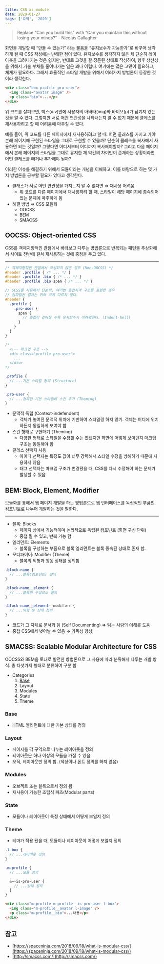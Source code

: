 ```yaml
---
title: CSS as module
date: 2020-01-27
tags: ['요약', '2020']
---
```


> Replace “Can you build this” with “Can you maintain this without losing your minds?” - Nicolas Gallagher

화면을 개발할 때 “만들 수 있는가” 라는 물음을 “유지보수가 가능한가”로 바꾸어 생각하게 될 때 CSS 작성에는 난해한 점이 있다. 유지보수를 생각하지 않은 체 단순히 레이아웃을 그려나가는 것은 쉽지만, 반대로 그것을 잘 정돈된 상태로 작성하여, 향후 생산성을 위해서 기술 부채를 줄여나가는 일은 꽤나 어렵다. 여기에는 많은 고민이 필요하고, 체계가 필요하다. 그래서 효율적인 스타일 개발을 위해서 여러가지 방법론이 등장한 것이라 생각한다.

```html
<div class="box profile pro-user">
  <img class="avatar image" />
  <p class="bio">...</p>
</div>
```

위 코드를 살펴보면, 박스(div)안에 사용자의 아바타(img)와 바이오(p)가 담겨져 있는 것을 알 수 있다. 그렇지만 서로 어떤 연관성을 나타내는지 알 수 없기 때문에 클레스를 재사용하려고 할 때 어려움에 마주칠 수 있다. 

예를 들어, 위 코드를 다른 페이지에서 재사용하려고 할 때. 어떤 클래스를 가지고 가야 본래 페이지에 구현된 스타일을 그대로 구현할 수 있을까? 단순히 클레스를 복사해서 사용하면 되는 것일까? 그렇다면 어디서부터 어디까지 복사해야할까? 그리고 다음 페이지에서 본래 페이지의 스타일을 그대로 유지한 체 약간의 차이만이 존재하는 상황이라면 어떤 클레스를 빼거나 추가해야 될까?

이러한 이슈를 해결하기 위해서 모듈이라는 개념을 이해하고, 이를 바탕으로 하는 몇 가지 방법론을 공부할 필요가 있다고 생각한다.

* 클래스가 서로 어떤 연관성을 가지는지 알 수 없다면 ⇒ 재사용 어려움
  * 위 코드를 다른 페이지에서 재사용하려 할 때, 스타일이 해당 페이지에 종속되어 있는 문제에 마주하게 됨
* 해결 방법 ⇒ CSS 모듈화
  * OOCSS
  * BEM
  * SMACSS

## OOCSS: Object-oriented CSS

CSS를 객체지향적인 관점에서 바라보고 다루는 방법론으로 반복되는 패턴을 추상화해서 사이트 전반에 걸쳐 재사용하는 것에 중점을 두고 있다.

---



```css
/* 객체지향적인 관점에서 작성되지 않은 경우 (Non-OOCSS) */
#header .profile { /* ... */ }
#header .profile .bio { /* ... */ }
#header .profile .bio span { /* ... */ }
```

```scss
// SCSS를 사용해서 단순히, 여러번 중첩시켜 구조를 표현한 경우
// 컴파일된 결과는 위와 크게 다르지 않다.
#header {
  .profile {
    .pro-user {
      span {
        // 중첩이 깊어질 수록 유지보수가 어려워진다. (Indent-hell)
      }
    }
  }
}
```

```scss
/*
  <!-- 마크업 구조 -->
  <div class="profile pro-user">
    ...
  </div>
*/

.profile {
  // ...기본 스타일 정의 (Structure)
}

.pro-user {
  // ...정의된 기본 스타일에 스킨 추가 (Theming)
}
```

* 문맥적 독립 (Context-indefendent)
  * 객체가 놓여진 문맥적 위치에 기반하여 스타일링 하지 않기. 객체는 어디에 위치하든지 동일하게 보여야 함
* 스킨 형태로 구현하기 (Theming)
  * 다양한 형태로 스타일을 수정할 수는 있겠지만 화면에 어떻게 보이던지 마크업 구조는 동일해야 함
* 클레스 선택자 사용
  * 아이디 선택자는 특정도 값이 너무 강력해서 스타일 수정을 방해하기 때문에 사용하지 않음
  * 태그 선택자는 마크업 구조가 변경됐을 때, CSS를 다시 수정해야 하는 문제가 발생할 수 있음

## BEM: Block, Element, Modifier

모듈화를 통해서 웹 페이지 개발을 하는 방법론으로 웹 인터페이스를 독립적인 부품인 컴포넌트로 나누어 개발하는 것을 말한다.

---

* 블록: Blocks
  * 페이지 상에서 기능적이며 논리적으로 독립된 컴포넌트 (화면 구성 단위)
  * 중첩 될 수 있고, 반복 가능 함
* 엘리먼트: Elements
  * 블록을 구성하는 부품으로 블록 엘리먼트는 블록 종속된 상태로 존재 함.
* 모디파이어: Modifier (Theme)
  * 블록의 외형과 행동 상태를 정의함

```scss
.block-name {
  // ...블록(컴포넌트) 정의
}

.block-name__element {
  // ...블록의 구성요소 정의
}

.block-name__element—-modifier {
  // ...외형 및 상태 정의
}
```

* 코드가 그 자체로 문서화 됨 (Self Documenting) ⇒ 읽는 사람의 이해를 도움
* 중첩 CSS에서 벗어날 수 있음 ⇒ 가독성 향상, 

## SMACSS: Scalable Modular Architecture for CSS

OOCSS와 BEM을 토대로 발전한 방법론으로 그 사용에 따라 분류해서 다루는 개발 방식. 총 다섯가지 형태로 분류하여 구분 함

- Categories
  1. [Base](#Base)
  2. Layout
  3. Modules
  4. State
  5. Theme

### Base

- HTML 엘리먼트에 대한 기본 상태를 정의

### Layout

- 페이지를 각 구역으로 나누는 레이아웃을 정의
- 레이아웃은 하나 이상의 모듈을 가질 수 있음
- 오직, 레이아웃만 정의 함. (색상이나 폰트 정의를 하지 않음)

### Modules

- 오브젝트 또는 블록으로서 정의 됨
- 재사용이 가능한 조립식 파츠(Modular parts)

### State

- 모듈이나 레이아웃이 특정 상태에서 어떻게 보일지 정의

### Theme

- 테마가 적용 됐을 때, 모듈이나 레이아웃이 어떻게 보일지 정의

```scss
.l-box {
  // ...레이아웃 정의
}

.m-profile {
  // ...모듈 정의

  &—-is-pro-user {
    // ...상태 정의
  }
}
```

```html
<div class="m-profile m-profile—-is-pro-user l-box">
  <img class="m-profile__avatar l-image" />
  <p class="m-profile__bio">...내용</p>
</div>
```

## 참고

- [https://spaceninja.com/2018/09/18/what-is-modular-css/](https://spaceninja.com/2018/09/18/what-is-modular-css/)
- [http://smacss.com/](http://smacss.com/)
